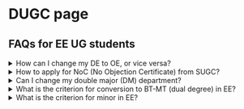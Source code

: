 # DUGC page
## FAQs for EE UG students

<details>

  <summary>How can I change my DE to OE, or vice versa?</summary>

  Register courses according to the course template. All corrections in the course type will be taken care of at the time of graduation as per the course template.

</details>

<!-- ### How can I change my DE to OE, or vice versa?
  Register courses according to the course template. All corrections in the course type will be taken care of at the time of graduation as per the course template. -->

<details>

  <summary>How to apply for NoC (No Objection Certificate) from SUGC?</summary>

  SUGC has its own format for NOC in summer and winter vacation. In this regard if you want a NOC letter then kindly provide below documents:

  1. Copy of Advertisement/Notification 
  2. Receipt of Rs. 50/-
  3. Internship Form (DoAA office)
  4. Internship Form (DoIR office)- This form is only applicable if your Internship is scheduled abroad.

  You may deposit fee amount in below account:

  - Bank name:STATE BANK OF INDIA
  - Bank branch: IIT KANPUR
  - Bank A/c No.: 35973361835
  - Bank Swift code: SBININBB499
  - Beneficiary code: SBIN0001161
  - Beneficiary name: Registrar, IIT Kanpur

</details>

<!-- ### How to apply for NoC (No Objection Certificate) from SUGC?

SUGC has its own format for NOC in summer and winter vacation. In this regard if you want a NOC letter then kindly provide below documents:

1. Copy of Advertisement/Notification 
2. Receipt of Rs. 50/-
3. Internship Form (DoAA office)
4. Internship Form (DoIR office)- This form is only applicable if your Internship is scheduled abroad.

You may deposit fee amount in below account:

- Bank name:STATE BANK OF INDIA
- Bank branch: IIT KANPUR
- Bank A/c No.: 35973361835
- Bank Swift code: SBININBB499
- Beneficiary code: SBIN0001161
- Beneficiary name: Registrar, IIT Kanpur -->

<details>

  <summary>Can I change my double major (DM) department?</summary>

  1. To apply again for DM in 7th semester, you have to drop the currently allotted Double Major from current department.
  2. After dropping Double Major programme, it may be difficult to get DM in any other department.
  3. In case you change your mind after dropping Double Major from current deparment and want to return back, then this may not be possible.

  If you understand above points well, you may request for drop by sending a mail to DUGC conveners of both the departments (current and the new).

</details>

<details>

  <summary>What is the criterion for conversion to BT-MT (dual degree) in EE?</summary>

  - CPI>=7.5: Direct Conversion
  - 7.0 <= CPI < 7.5 : Thesis supervisor Recommendation is required
  - CPI < 7.0: Reject

</details>

<details>

  <summary>What is the criterion for minor in EE?</summary>
  
  - CPI >= 8.0: Accept
  - CPI < 8.0: Reject

</details>

